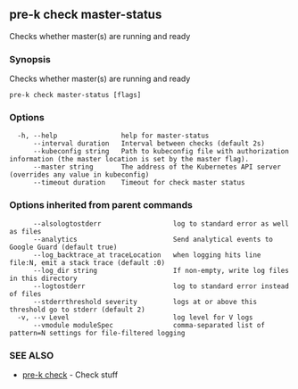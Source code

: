## pre-k check master-status

Checks whether master(s) are running and ready

### Synopsis

Checks whether master(s) are running and ready

```
pre-k check master-status [flags]
```

### Options

```
  -h, --help                help for master-status
      --interval duration   Interval between checks (default 2s)
      --kubeconfig string   Path to kubeconfig file with authorization information (the master location is set by the master flag).
      --master string       The address of the Kubernetes API server (overrides any value in kubeconfig)
      --timeout duration    Timeout for check master status
```

### Options inherited from parent commands

```
      --alsologtostderr                  log to standard error as well as files
      --analytics                        Send analytical events to Google Guard (default true)
      --log_backtrace_at traceLocation   when logging hits line file:N, emit a stack trace (default :0)
      --log_dir string                   If non-empty, write log files in this directory
      --logtostderr                      log to standard error instead of files
      --stderrthreshold severity         logs at or above this threshold go to stderr (default 2)
  -v, --v Level                          log level for V logs
      --vmodule moduleSpec               comma-separated list of pattern=N settings for file-filtered logging
```

### SEE ALSO

* [pre-k check](pre-k_check.md)	 - Check stuff

